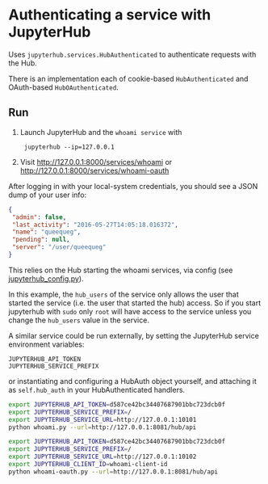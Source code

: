 # Authenticating a service with JupyterHub

Uses `jupyterhub.services.HubAuthenticated` to authenticate requests with the Hub.

There is an implementation each of cookie-based `HubAuthenticated` and OAuth-based `HubOAuthenticated`.

## Run

1. Launch JupyterHub and the `whoami service` with

        jupyterhub --ip=127.0.0.1

2. Visit http://127.0.0.1:8000/services/whoami or http://127.0.0.1:8000/services/whoami-oauth

After logging in with your local-system credentials, you should see a JSON dump of your user info:

```json
{
 "admin": false,
 "last_activity": "2016-05-27T14:05:18.016372",
 "name": "queequeg",
 "pending": null,
 "server": "/user/queequeg"
}
```

This relies on the Hub starting the whoami services, via config (see [jupyterhub_config.py](./jupyterhub_config.py)).

In this example, the `hub_users` of the service only allows the user that started the service (i.e. the user that started the hub) access.
So if you start jupyterhub with `sudo` only `root` will have access to the service
unless you change the `hub_users` value in the service.

A similar service could be run externally, by setting the JupyterHub service environment variables:

    JUPYTERHUB_API_TOKEN
    JUPYTERHUB_SERVICE_PREFIX

or instantiating and configuring a HubAuth object yourself, and attaching it as `self.hub_auth` in your HubAuthenticated handlers.


```bash
export JUPYTERHUB_API_TOKEN=d587ce42bc34407687901bbc723dcb0f
export JUPYTERHUB_SERVICE_PREFIX=/
export JUPYTERHUB_SERVICE_URL=http://127.0.0.1:10101
python whoami.py --url=http://127.0.0.1:8081/hub/api

export JUPYTERHUB_API_TOKEN=d587ce42bc34407687901bbc723dcb0f
export JUPYTERHUB_SERVICE_PREFIX=/
export JUPYTERHUB_SERVICE_URL=http://127.0.0.1:10102
export JUPYTERHUB_CLIENT_ID=whoami-client-id
python whoami-oauth.py --url=http://127.0.0.1:8081/hub/api
```
